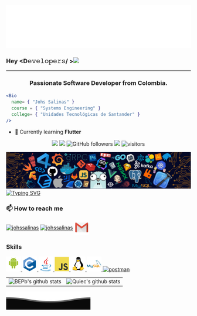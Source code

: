 ![](assets/Bottom_up.svg)

### Hey <D𝚎𝚟𝚎𝚕𝚘𝚙𝚎𝚛𝚜/ ><img src="https://emojis.slackmojis.com/emojis/images/1577305505/7373/hand_wave.gif?1577305505" width="30" />
------------------
<h3 align="center">Passionate Software Developer from Colombia.</h3>

```jsx
<Bio 
  name= { "Johs Salinas" }
  course = { "Systems Engineering" }
  college= { "Unidades Tecnológicas de Santander" } 
/>
```

- 🌱 Currently learning **Flutter**

<!--   my-icons -->
<p align="center">
    <a href="https://github.com/johssalinas/johssalinas/graphs/contributors"><img src="https://img.shields.io/github/contributors/johssalinas/johssalinas?color=blue"></a>
    <a href="https://github.com/johssalinas/johssalinas/stargazers"><img src="https://img.shields.io/github/stars/johssalinas/johssalinas.svg?logo=github"></a>
    <img alt="GitHub followers" src="https://img.shields.io/github/followers/johssalinas">
    <a href="https://github.com/johssalinas/johssalinas/network/members"><img src="https://img.shields.io/github/forks/johssalinas/johssalinas.svg?color=blue&logo=github"></a>
    <img src="https://visitor-badge.laobi.icu/badge?page_id=johssalinas.johssalinas" alt="visitors"/>   
</p>

<!--   my-header-img -->
![](./img/header_.png)
[![Typing SVG](https://readme-typing-svg.demolab.com?font=Fira+Code&pause=1000&width=435&lines=Over+1+years+of+programming+experience;Always+learning+new+things;Self-taught+learning+enthusiast)](https://git.io/typing-svg)

<h3 align="left">📫 How to reach me</h3>
<p align="left">
<a href="https://twitter.com/johssalinas" target="blank"><img align="center" src="https://raw.githubusercontent.com/rahuldkjain/github-profile-readme-generator/master/src/images/icons/Social/twitter.svg" alt="johssalinas" height="30" width="40" /></a>
<a href="https://linkedin.com/in/johssalinas" target="blank"><img align="center" src="https://raw.githubusercontent.com/rahuldkjain/github-profile-readme-generator/master/src/images/icons/Social/linked-in-alt.svg" alt="johssalinas" height="30" width="40" /></a>
<a href="mailto:johssalinas2work@gmail.com" target="blank"><img align="center" src="https://raw.githubusercontent.com/johssalinas/johssalinas/master/assets/gmail.svg" alt="Gmail" height="40" width="40" /></a>
</p>

<h3 align="left">Skills</h3>
<p align="left"> <a href="https://developer.android.com" target="_blank" rel="noreferrer"> <img src="https://raw.githubusercontent.com/devicons/devicon/master/icons/android/android-original-wordmark.svg" alt="android" width="40" height="40"/> </a> <a href="https://www.cprogramming.com/" target="_blank" rel="noreferrer"> <img src="https://raw.githubusercontent.com/devicons/devicon/master/icons/c/c-original.svg" alt="c" width="40" height="40"/> </a> <a href="https://www.java.com" target="_blank" rel="noreferrer"> <img src="https://raw.githubusercontent.com/devicons/devicon/master/icons/java/java-original.svg" alt="java" width="40" height="40"/> </a> <a href="https://developer.mozilla.org/en-US/docs/Web/JavaScript" target="_blank" rel="noreferrer"> <img src="https://raw.githubusercontent.com/devicons/devicon/master/icons/javascript/javascript-original.svg" alt="javascript" width="40" height="40"/> </a> <a href="https://www.linux.org/" target="_blank" rel="noreferrer"> <img src="https://raw.githubusercontent.com/devicons/devicon/master/icons/linux/linux-original.svg" alt="linux" width="40" height="40"/> </a><a href="https://www.mysql.com/" target="_blank" rel="noreferrer"> <img src="https://raw.githubusercontent.com/devicons/devicon/master/icons/mysql/mysql-original-wordmark.svg" alt="mysql" width="40" height="40"/>  <a href="https://postman.com" target="_blank" rel="noreferrer"> <img src="https://www.vectorlogo.zone/logos/getpostman/getpostman-icon.svg" alt="postman" width="40" height="40"/> </a> </p>

|                                                                                                                                        |                                                                                                                          |
|-----------------------------------------------------------------------------------------------------------------------------------------|---------------------------------------------------------------------------------------------------------------------------|
| ![BEPb's github stats](https://github-readme-stats.vercel.app/api?username=johssalinas&show_icons=true&theme=radical&include_all_commits=true) | ![Quiec's github stats](https://github-readme-stats.vercel.app/api/top-langs/?username=johssalinas&theme=radical&layout=compact) |

![](assets/Bottom_down.svg)
